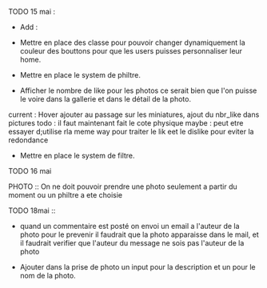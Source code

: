 
TODO  15 mai : 

- Add :
- Mettre en place des classe pour pouvoir changer dynamiquement la couleur des bouttons pour que les users puisses personnaliser leur home.
- Mettre en place le system de philtre.




- Afficher le nombre de like pour les photos ce serait bien que l'on puisse le voire dans la gallerie et dans le détail de la photo.

current : Hover ajouter au passage sur les miniatures, ajout du nbr_like dans pictures
todo : il faut maintenant fait le cote physique
maybe : peut etre essayer d;utilise rla meme way pour traiter le lik eet le dislike pour eviter la redondance




- Mettre en place le system de filtre.





TODO 16 mai




PHOTO :: On ne doit pouvoir prendre une photo seulement a partir du  moment ou un philtre a ete choisie


TODO  18mai ::

- quand un commentaire est posté on envoi un email a l'auteur de la photo pour le prevenir
il faudrait que la photo apparaisse dans le mail, et il faudrait verifier que l'auteur du message ne sois pas l'auteur de la photo


- Ajouter dans la prise de photo un input pour la description et un pour le nom de la photo.

